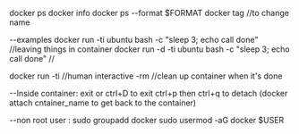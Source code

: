 
docker ps
docker info
docker ps --format $FORMAT 
docker tag //to change name

--examples
  docker run -ti ubuntu bash -c "sleep 3; echo call done"
  //leaving things in container
  docker run -d -ti ubuntu bash -c "sleep 3; echo call done"
  //


docker run -ti //human interactive
           -rm //clean up container when it's done
           
--Inside container:
    exit or ctrl+D to exit
    ctrl+p then ctrl+q to detach (docker attach cntainer_name to get back to the container)
    
    
--non root user :
  sudo groupadd docker
  sudo usermod -aG docker $USER
